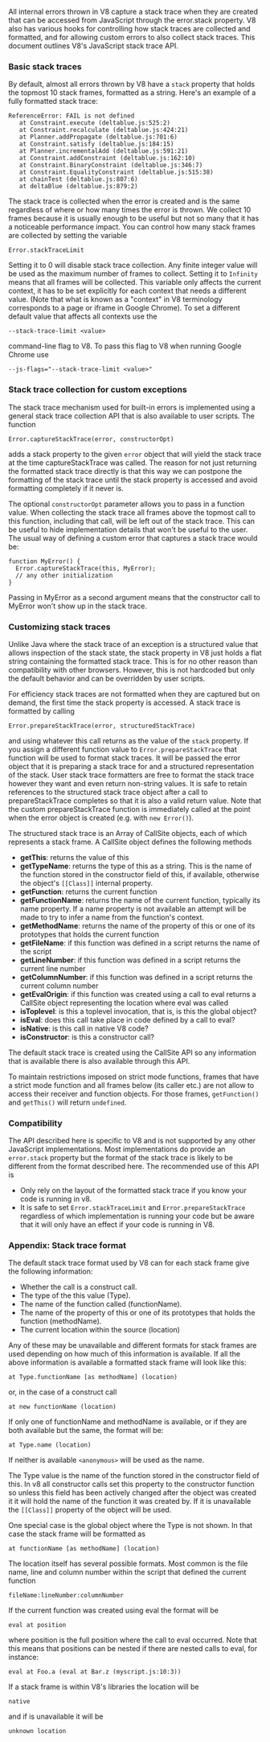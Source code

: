All internal errors thrown in V8 capture a stack trace when they are created that can be accessed from JavaScript through the error.stack property.  V8 also has various hooks for controlling how stack traces are collected and formatted, and for allowing custom errors to also collect stack traces.  This document outlines V8's JavaScript stack trace API.

### Basic stack traces

By default, almost all errors thrown by V8 have a `stack` property that holds the topmost 10 stack frames, formatted as a string.  Here's an example of a fully formatted stack trace:

```
ReferenceError: FAIL is not defined
   at Constraint.execute (deltablue.js:525:2)
   at Constraint.recalculate (deltablue.js:424:21)
   at Planner.addPropagate (deltablue.js:701:6)
   at Constraint.satisfy (deltablue.js:184:15)
   at Planner.incrementalAdd (deltablue.js:591:21)
   at Constraint.addConstraint (deltablue.js:162:10)
   at Constraint.BinaryConstraint (deltablue.js:346:7)
   at Constraint.EqualityConstraint (deltablue.js:515:38)
   at chainTest (deltablue.js:807:6)
   at deltaBlue (deltablue.js:879:2)
```

The stack trace is collected when the error is created and is the same regardless of where or how many times the error is thrown.  We collect 10 frames because it is usually enough to be useful but not so many that it has a noticeable performance impact.  You can control how many stack frames are collected by setting the variable

```
Error.stackTraceLimit
```

Setting it to 0 will disable stack trace collection.  Any finite integer value will be used as the maximum number of frames to collect.  Setting it to `Infinity` means that all frames will be collected.  This variable only affects the current context, it has to be set explicitly for each context that needs a different value.  (Note that what is known as a "context" in V8 terminology corresponds to a page or iframe in Google Chrome).  To set a different default value that affects all contexts use the

```
--stack-trace-limit <value>
```

command-line flag to V8.  To pass this flag to V8 when running Google Chrome use

```
--js-flags="--stack-trace-limit <value>"
```

### Stack trace collection for custom exceptions
The stack trace mechanism used for built-in errors is implemented using a general stack trace collection API that is also available to user scripts.  The function

```
Error.captureStackTrace(error, constructorOpt)
```

adds a stack property to the given `error` object that will yield the stack trace at the time captureStackTrace was called.  The reason for not just returning the formatted stack trace directly is that this way we can postpone the formatting of the stack trace until the stack property is accessed and avoid formatting completely if it never is.

The optional `constructorOpt` parameter allows you to pass in a function value.  When collecting the stack trace all frames above the topmost call to this function, including that call, will be left out of the stack trace.  This can be useful to hide implementation details that won't be useful to the user.  The usual way of defining a custom error that captures a stack trace would be:

```
function MyError() {
  Error.captureStackTrace(this, MyError);
  // any other initialization
}
```

Passing in MyError as a second argument means that the constructor call to MyError won't show up in the stack trace.

### Customizing stack traces
Unlike Java where the stack trace of an exception is a structured value that allows inspection of the stack state, the stack property in V8 just holds a flat string containing the formatted stack trace.  This is for no other reason than compatibility with other browsers.  However, this is not hardcoded but only the default behavior and can be overridden by user scripts.

For efficiency stack traces are not formatted when they are captured but on demand, the first time the stack property is accessed.  A stack trace is formatted by calling

```
Error.prepareStackTrace(error, structuredStackTrace)
```

and using whatever this call returns as the value of the `stack` property.  If you assign a different function value to `Error.prepareStackTrace` that function will be used to format stack traces.  It will be passed the error object that it is preparing a stack trace for and a structured representation of the stack.  User stack trace formatters are free to format the stack trace however they want and even return non-string values.  It is safe to retain references to the structured stack trace object after a call to prepareStackTrace completes so that it is also a valid return value.  Note that the custom prepareStackTrace function is immediately called at the point when the error object is created (e.g. with `new Error()`).

The structured stack trace is an Array of CallSite objects, each of which represents a stack frame.  A CallSite object defines the following methods

  * **getThis**: returns the value of this
  * **getTypeName**: returns the type of this as a string.  This is the name of the function stored in the constructor field of this, if available, otherwise the object's `[[Class]]` internal property.
  * **getFunction**: returns the current function
  * **getFunctionName**: returns the name of the current function, typically its name property.  If a name property is not available an attempt will be made to try to infer a name from the function's context.
  * **getMethodName**: returns the name of the property of this or one of its prototypes that holds the current function
  * **getFileName**: if this function was defined in a script returns the name of the script
  * **getLineNumber**: if this function was defined in a script returns the current line number
  * **getColumnNumber**: if this function was defined in a script returns the current column number
  * **getEvalOrigin**: if this function was created using a call to eval returns a CallSite object representing the location where eval was called
  * **isToplevel**: is this a toplevel invocation, that is, is this the global object?
  * **isEval**: does this call take place in code defined by a call to eval?
  * **isNative**: is this call in native V8 code?
  * **isConstructor**: is this a constructor call?

The default stack trace is created using the CallSite API so any information that is available there is also available through this API.

To maintain restrictions imposed on strict mode functions, frames that have a strict mode function and all frames below (its caller etc.) are not allow to access their receiver and function objects. For those frames, `getFunction()` and `getThis()` will return `undefined`.

### Compatibility
The API described here is specific to V8 and is not supported by any other JavaScript implementations.  Most implementations do provide an `error.stack` property but the format of the stack trace is likely to be different from the format described here.  The recommended use of this API is

  * Only rely on the layout of the formatted stack trace if you know your code is running in v8.
  * It is safe to set `Error.stackTraceLimit` and `Error.prepareStackTrace` regardless of which implementation is running your code but be aware that it will only have an effect if your code is running in V8.

### Appendix: Stack trace format
The default stack trace format used by V8 can for each stack frame give the following information:

  * Whether the call is a construct call.
  * The type of the this value (Type).
  * The name of the function called (functionName).
  * The name of the property of this or one of its prototypes that holds the function (methodName).
  * The current location within the source (location)

Any of these may be unavailable and different formats for stack frames are used depending on how much of this information is available.  If all the above information is available a formatted stack frame will look like this:

```
at Type.functionName [as methodName] (location)
```

or, in the case of a construct call

```
at new functionName (location)
```

If only one of functionName and methodName is available, or if they are both available but the same, the format will be:

```
at Type.name (location)
```

If neither is available `<anonymous>` will be used as the name.

The Type value is the name of the function stored in the constructor field of this.  In v8 all constructor calls set this property to the constructor function so unless this field has been actively changed after the object was created it it will hold the name of the function it was created by.  If it is unavailable the `[[Class]]` property of the object will be used.

One special case is the global object where the Type is not shown.  In that case the stack frame will be formatted as

```
at functionName [as methodName] (location)
```

The location itself has several possible formats.  Most common is the file name, line and column number within the script that defined the current function

```
fileName:lineNumber:columnNumber
```

If the current function was created using eval the format will be

```
eval at position
```

where position is the full position where the call to eval occurred.  Note that this means that positions can be nested if there are nested calls to eval, for instance:

```
eval at Foo.a (eval at Bar.z (myscript.js:10:3))
```

If a stack frame is within V8's libraries the location will be

```
native
```

and if is unavailable it will be

```
unknown location
```